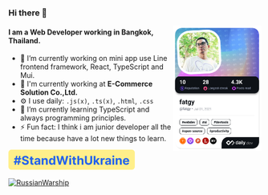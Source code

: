 ### Hi there 👋

<a href="https://app.daily.dev/fatgy"><img src="./devcard.png" width="35%" height="auto" alt="Shatmongkol Amaraveja's Dev Card" align="right"/></a>


#### I am a Web Developer working in Bangkok, Thailand.

- 🔭 I’m currently working on mini app use Line frontend framework, React, TypeScript and Mui.
- 🏢 I'm currently working at **E-Commerce Solution Co.,Ltd.**
- :gear: I use daily: `.js(x)`, `.ts(x)`, `.html`, `.css`
- 🌱 I’m currently learning TypeScript and always programming principles.
- ⚡ Fun fact: I think i am junior developer all the time because have a lot new things to learn.




<!--
**fatgy/fatgy** is a ✨ _special_ ✨ repository because its `README.md` (this file) appears on your GitHub profile.

Here are some ideas to get you started:

- 🔭 I’m currently working on ...
- 🌱 I’m currently learning ...
- 👯 I’m looking to collaborate on ...
- 🤔 I’m looking for help with ...
- 💬 Ask me about ...
- 📫 How to reach me: ...
- 😄 Pronouns: ...
- ⚡ Fun fact: ...
-->

[![StandWithUkraine](https://raw.githubusercontent.com/vshymanskyy/StandWithUkraine/main/badges/StandWithUkraine.svg)](https://github.com/vshymanskyy/StandWithUkraine/blob/main/docs/README.md)

[![RussianWarship](https://raw.githubusercontent.com/vshymanskyy/StandWithUkraine/main/badges/RussianWarship.svg)](https://github.com/vshymanskyy/StandWithUkraine/blob/main/docs/README.md)
